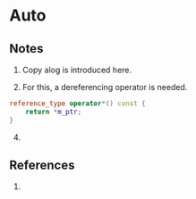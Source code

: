 # Auto

## Notes

1. Copy alog is introduced here.

2. For this, a dereferencing operator is needed.  

```cpp
reference_type operator*() const {
    return *m_ptr;
}
```

4. 

## References

1. 